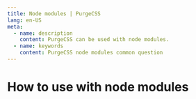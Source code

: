 ```yaml
---
title: Node modules | PurgeCSS
lang: en-US
meta:
  - name: description
    content: PurgeCSS can be used with node modules.
  - name: keywords
    content: PurgeCSS node modules common question
---
```


# How to use with node modules